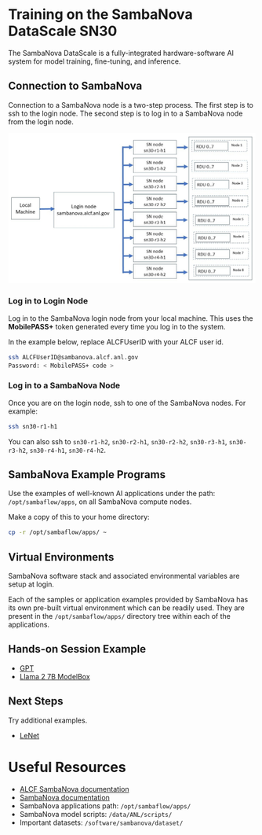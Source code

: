 # Training on the SambaNova DataScale SN30 

The SambaNova DataScale is a fully-integrated hardware-software AI system for model training, fine-tuning, and inference. 

## Connection to SambaNova 

Connection to a SambaNova node is a two-step process. The first step is to ssh to the login node. The second step is to log in to a SambaNova node from the login node.

![Sambanova connection diagram](./sambanova_login.jpg)

### Log in to Login Node

Log in to the SambaNova login node from your local machine. This uses the **MobilePASS+** token generated every time you log in to the system. 

In the example below, replace ALCFUserID with your ALCF user id.
```bash
ssh ALCFUserID@sambanova.alcf.anl.gov
Password: < MobilePASS+ code >
```

### Log in to a SambaNova Node

Once you are on the login node, ssh to one of the SambaNova nodes. For example:

```bash
ssh sn30-r1-h1       
```

You can also ssh to `sn30-r1-h2`, `sn30-r2-h1`, `sn30-r2-h2`, `sn30-r3-h1`, `sn30-r3-h2`, `sn30-r4-h1`, `sn30-r4-h2`.

## SambaNova Example Programs

Use the examples of well-known AI applications under the path: `/opt/sambaflow/apps`, on all SambaNova compute nodes. 

Make a copy of this to your home directory:

```bash
cp -r /opt/sambaflow/apps/ ~
```

## Virtual Environments 

SambaNova software stack and associated environmental variables are setup at login. 

Each of the samples or application examples provided by SambaNova has its own pre-built virtual environment which can be readily used. They are present in the `/opt/sambaflow/apps/` directory tree within each of the applications. 

## Hands-on Session Example 

* [GPT](./gpt.md)
* [Llama 2 7B ModelBox](./llama7b_modelbox.md)

## Next Steps 

Try additional examples.

* [LeNet](./lenet.md)

# Useful Resources 

* [ALCF SambaNova documentation](https://docs.alcf.anl.gov/ai-testbed/sambanova/getting-started/)
* [SambaNova documentation](https://docs.sambanova.ai/developer/latest/sambaflow-intro.html) 
* SambaNova applications path: `/opt/sambaflow/apps/`
* SambaNova model scripts: `/data/ANL/scripts/`
* Important datasets: `/software/sambanova/dataset/`

